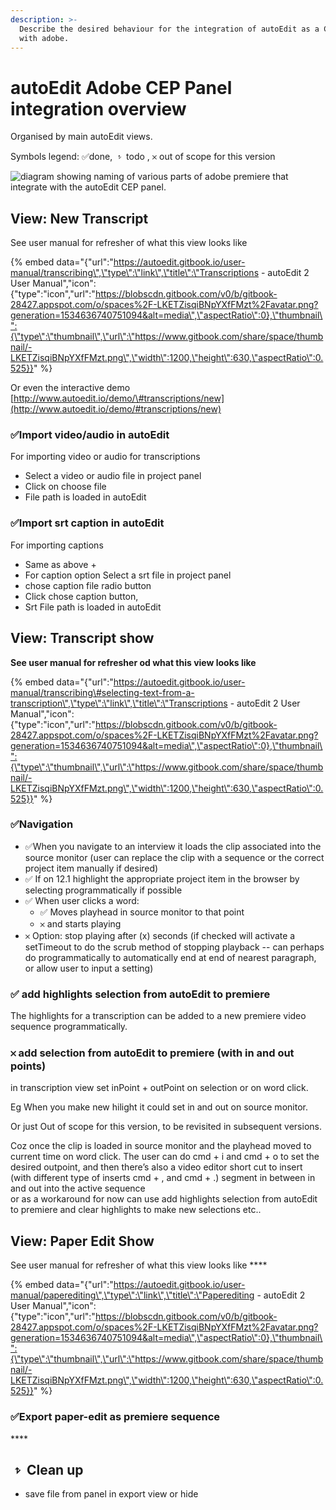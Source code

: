 ```yaml
---
description: >-
  Describe the desired behaviour for the integration of autoEdit as a CEP panel
  with adobe.
---
```


# autoEdit Adobe CEP Panel integration overview

Organised by main autoEdit views.

Symbols legend: ✅done,  𝥷 todo , 𐄂 out of scope for this version

![diagram showing naming of various parts of adobe premiere that integrate with the autoEdit CEP panel.](https://docs.google.com/drawings/d/snAH8rGwT5UU_JN-0RAfOTQ/image?w=624&h=411&rev=1&ac=1&parent=1NTQvPj6UOD6QLPQUworz0JN4vH31tCvT6ML1Ne6BLfE)



## **View: New Transcript**

See user manual for refresher of what this view looks like

{% embed data="{\"url\":\"https://autoedit.gitbook.io/user-manual/transcribing\",\"type\":\"link\",\"title\":\"Transcriptions - autoEdit 2 User Manual\",\"icon\":{\"type\":\"icon\",\"url\":\"https://blobscdn.gitbook.com/v0/b/gitbook-28427.appspot.com/o/spaces%2F-LKETZisqiBNpYXfFMzt%2Favatar.png?generation=1534636740751094&alt=media\",\"aspectRatio\":0},\"thumbnail\":{\"type\":\"thumbnail\",\"url\":\"https://www.gitbook.com/share/space/thumbnail/-LKETZisqiBNpYXfFMzt.png\",\"width\":1200,\"height\":630,\"aspectRatio\":0.525}}" %}

Or even the interactive demo [http://www.autoedit.io/demo/\#transcriptions/new](http://www.autoedit.io/demo/#transcriptions/new)

### ✅Import video/audio in autoEdit

For importing video or audio for transcriptions

* Select a video or audio file in project panel
* Click on choose file
* File path is loaded in autoEdit

### ✅**Import srt caption in autoEdit**

For importing captions

* Same as above +
* For caption option Select a srt file in project panel
* chose caption file radio button
* Click chose caption button,
* Srt File path is loaded in autoEdit

## **View: Transcript show**

**See user manual for refresher od what this view looks like**  

{% embed data="{\"url\":\"https://autoedit.gitbook.io/user-manual/transcribing\#selecting-text-from-a-transcription\",\"type\":\"link\",\"title\":\"Transcriptions - autoEdit 2 User Manual\",\"icon\":{\"type\":\"icon\",\"url\":\"https://blobscdn.gitbook.com/v0/b/gitbook-28427.appspot.com/o/spaces%2F-LKETZisqiBNpYXfFMzt%2Favatar.png?generation=1534636740751094&alt=media\",\"aspectRatio\":0},\"thumbnail\":{\"type\":\"thumbnail\",\"url\":\"https://www.gitbook.com/share/space/thumbnail/-LKETZisqiBNpYXfFMzt.png\",\"width\":1200,\"height\":630,\"aspectRatio\":0.525}}" %}



### **✅Navigation**

* ✅When you navigate to an interview it loads the clip associated into the source monitor \(user can replace the clip with a sequence or the correct project item manually if desired\)
* ✅ If on 12.1 highlight the appropriate project item in the browser by selecting programmatically if possible
* ✅ When user clicks a word:
  * ✅ Moves playhead in source monitor to that point
  * 𐄂 and starts playing
* 𐄂 Option: stop playing after \(x\) seconds \(if checked will activate a setTimeout to do the scrub method of stopping playback -- can perhaps do programmatically to automatically end at end of nearest paragraph, or allow user to input a setting\)

### **✅ add highlights selection from autoEdit to premiere**

The highlights for a transcription can be added to a new premiere video sequence programmatically.

### **𐄂 add selection from autoEdit to premiere \(with in and out points\)**

in transcription view set inPoint + outPoint on selection or on word click.

Eg When you make new hilight it could set in and out on source monitor.

Or just Out of scope for this version, to be revisited in subsequent versions.

Coz once the clip is loaded in source monitor and the playhead moved to current time on word click. The user can do cmd + i and cmd + o to set the desired outpoint, and then there’s also a video editor short cut to insert \(with different type of inserts cmd +  , and cmd + .\) segment in between in and out into the active sequence  
or as a workaround for now can use  add highlights selection from autoEdit to premiere and clear highlights to make new selections etc..



## **View: Paper Edit Show**

See user manual for refresher of what this view looks like   ****

{% embed data="{\"url\":\"https://autoedit.gitbook.io/user-manual/paperediting\",\"type\":\"link\",\"title\":\"Paperediting - autoEdit 2 User Manual\",\"icon\":{\"type\":\"icon\",\"url\":\"https://blobscdn.gitbook.com/v0/b/gitbook-28427.appspot.com/o/spaces%2F-LKETZisqiBNpYXfFMzt%2Favatar.png?generation=1534636740751094&alt=media\",\"aspectRatio\":0},\"thumbnail\":{\"type\":\"thumbnail\",\"url\":\"https://www.gitbook.com/share/space/thumbnail/-LKETZisqiBNpYXfFMzt.png\",\"width\":1200,\"height\":630,\"aspectRatio\":0.525}}" %}

### **✅Export paper-edit as premiere sequence**

\*\*\*\*

## **𝥷 Clean up**

* save file from panel in export view or hide

